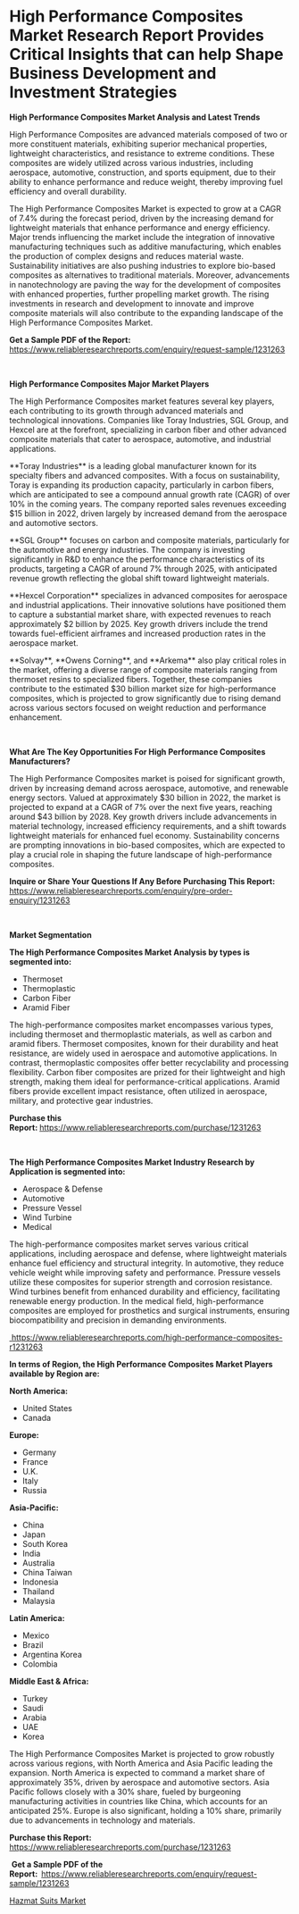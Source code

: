 <p><h1>High Performance Composites Market Research Report Provides Critical Insights that can help Shape Business Development and Investment Strategies</h1></p><p><strong>High Performance Composites Market Analysis and Latest Trends</strong></p>
<p><p>High Performance Composites are advanced materials composed of two or more constituent materials, exhibiting superior mechanical properties, lightweight characteristics, and resistance to extreme conditions. These composites are widely utilized across various industries, including aerospace, automotive, construction, and sports equipment, due to their ability to enhance performance and reduce weight, thereby improving fuel efficiency and overall durability.</p><p>The High Performance Composites Market is expected to grow at a CAGR of 7.4% during the forecast period, driven by the increasing demand for lightweight materials that enhance performance and energy efficiency. Major trends influencing the market include the integration of innovative manufacturing techniques such as additive manufacturing, which enables the production of complex designs and reduces material waste. Sustainability initiatives are also pushing industries to explore bio-based composites as alternatives to traditional materials. Moreover, advancements in nanotechnology are paving the way for the development of composites with enhanced properties, further propelling market growth. The rising investments in research and development to innovate and improve composite materials will also contribute to the expanding landscape of the High Performance Composites Market.</p></p>
<p><strong>Get a Sample PDF of the Report:&nbsp;</strong> <a href="https://www.reliableresearchreports.com/enquiry/request-sample/1231263?utm_campaign=2205&utm_medium=2&utm_source=Github&utm_content=ia&utm_term=31012025&utm_id=high-performance-composites">https://www.reliableresearchreports.com/enquiry/request-sample/1231263</a></p>
<p>&nbsp;</p>
<p><strong>High Performance Composites Major Market Players</strong></p>
<p><p>The High Performance Composites market features several key players, each contributing to its growth through advanced materials and technological innovations. Companies like Toray Industries, SGL Group, and Hexcel are at the forefront, specializing in carbon fiber and other advanced composite materials that cater to aerospace, automotive, and industrial applications.</p><p>**Toray Industries** is a leading global manufacturer known for its specialty fibers and advanced composites. With a focus on sustainability, Toray is expanding its production capacity, particularly in carbon fibers, which are anticipated to see a compound annual growth rate (CAGR) of over 10% in the coming years. The company reported sales revenues exceeding $15 billion in 2022, driven largely by increased demand from the aerospace and automotive sectors.</p><p>**SGL Group** focuses on carbon and composite materials, particularly for the automotive and energy industries. The company is investing significantly in R&D to enhance the performance characteristics of its products, targeting a CAGR of around 7% through 2025, with anticipated revenue growth reflecting the global shift toward lightweight materials.</p><p>**Hexcel Corporation** specializes in advanced composites for aerospace and industrial applications. Their innovative solutions have positioned them to capture a substantial market share, with expected revenues to reach approximately $2 billion by 2025. Key growth drivers include the trend towards fuel-efficient airframes and increased production rates in the aerospace market.</p><p>**Solvay**, **Owens Corning**, and **Arkema** also play critical roles in the market, offering a diverse range of composite materials ranging from thermoset resins to specialized fibers. Together, these companies contribute to the estimated $30 billion market size for high-performance composites, which is projected to grow significantly due to rising demand across various sectors focused on weight reduction and performance enhancement.</p></p>
<p>&nbsp;</p>
<p><strong>What Are The Key Opportunities For High Performance Composites Manufacturers?</strong></p>
<p><p>The High Performance Composites market is poised for significant growth, driven by increasing demand across aerospace, automotive, and renewable energy sectors. Valued at approximately $30 billion in 2022, the market is projected to expand at a CAGR of 7% over the next five years, reaching around $43 billion by 2028. Key growth drivers include advancements in material technology, increased efficiency requirements, and a shift towards lightweight materials for enhanced fuel economy. Sustainability concerns are prompting innovations in bio-based composites, which are expected to play a crucial role in shaping the future landscape of high-performance composites.</p></p>
<p><strong>Inquire or Share Your Questions If Any Before Purchasing This Report:</strong> <a href="https://www.reliableresearchreports.com/enquiry/pre-order-enquiry/1231263?utm_campaign=2205&utm_medium=2&utm_source=Github&utm_content=ia&utm_term=31012025&utm_id=high-performance-composites">https://www.reliableresearchreports.com/enquiry/pre-order-enquiry/1231263</a></p>
<p>&nbsp;</p>
<p><strong>Market Segmentation</strong></p>
<p><strong>The High Performance Composites Market Analysis by types is segmented into:</strong></p>
<p><ul><li>Thermoset</li><li>Thermoplastic</li><li>Carbon Fiber</li><li>Aramid Fiber</li></ul></p>
<p><p>The high-performance composites market encompasses various types, including thermoset and thermoplastic materials, as well as carbon and aramid fibers. Thermoset composites, known for their durability and heat resistance, are widely used in aerospace and automotive applications. In contrast, thermoplastic composites offer better recyclability and processing flexibility. Carbon fiber composites are prized for their lightweight and high strength, making them ideal for performance-critical applications. Aramid fibers provide excellent impact resistance, often utilized in aerospace, military, and protective gear industries.</p></p>
<p><strong>Purchase this Report:&nbsp;</strong><a href="https://www.reliableresearchreports.com/purchase/1231263?utm_campaign=2205&utm_medium=2&utm_source=Github&utm_content=ia&utm_term=31012025&utm_id=high-performance-composites">https://www.reliableresearchreports.com/purchase/1231263</a></p>
<p>&nbsp;</p>
<p><strong>The High Performance Composites Market Industry Research by Application is segmented into:</strong></p>
<p><ul><li>Aerospace & Defense</li><li>Automotive</li><li>Pressure Vessel</li><li>Wind Turbine</li><li>Medical</li></ul></p>
<p><p>The high-performance composites market serves various critical applications, including aerospace and defense, where lightweight materials enhance fuel efficiency and structural integrity. In automotive, they reduce vehicle weight while improving safety and performance. Pressure vessels utilize these composites for superior strength and corrosion resistance. Wind turbines benefit from enhanced durability and efficiency, facilitating renewable energy production. In the medical field, high-performance composites are employed for prosthetics and surgical instruments, ensuring biocompatibility and precision in demanding environments.</p></p>
<p><a href="https://www.reliableresearchreports.com/high-performance-composites-r1231263?utm_campaign=2205&utm_medium=2&utm_source=Github&utm_content=ia&utm_term=31012025&utm_id=high-performance-composites">&nbsp;https://www.reliableresearchreports.com/high-performance-composites-r1231263</a></p>
<p><strong>In terms of Region, the High Performance Composites Market Players available by Region are:</strong></p>
<p>
    <p> <strong> North America: </strong>
        <ul>
            <li>United States</li>
            <li>Canada</li>
        </ul>
        </p> 
    <p> <strong> Europe: </strong>
        <ul>
            <li>Germany</li>
            <li>France</li>
            <li>U.K.</li>
            <li>Italy</li>
            <li>Russia</li>
        </ul>
        </p> 
    <p> <strong> Asia-Pacific: </strong>
        <ul>
            <li>China</li>
            <li>Japan</li>
            <li>South Korea</li>
            <li>India</li>
            <li>Australia</li>
            <li>China Taiwan</li>
            <li>Indonesia</li>
            <li>Thailand</li>
            <li>Malaysia</li>
        </ul>
        </p> 
    <p> <strong> Latin America: </strong>
        <ul>
            <li>Mexico</li>
            <li>Brazil</li>
            <li>Argentina Korea</li>
            <li>Colombia</li>
        </ul>
        </p> 
    <p> <strong> Middle East & Africa: </strong>
        <ul>
            <li>Turkey</li>
            <li>Saudi</li>
            <li>Arabia</li>
            <li>UAE</li>
            <li>Korea</li>
        </ul>
    </p>
    </p>
<p><p>The High Performance Composites Market is projected to grow robustly across various regions, with North America and Asia Pacific leading the expansion. North America is expected to command a market share of approximately 35%, driven by aerospace and automotive sectors. Asia Pacific follows closely with a 30% share, fueled by burgeoning manufacturing activities in countries like China, which accounts for an anticipated 25%. Europe is also significant, holding a 10% share, primarily due to advancements in technology and materials.</p></p>
<p><strong>Purchase this Report: </strong><a href="https://www.reliableresearchreports.com/purchase/1231263?utm_campaign=2205&utm_medium=2&utm_source=Github&utm_content=ia&utm_term=31012025&utm_id=high-performance-composites">https://www.reliableresearchreports.com/purchase/1231263</a></p>
<p>&nbsp;<strong>Get a Sample PDF of the Report:&nbsp;&nbsp;</strong><a href="https://www.reliableresearchreports.com/enquiry/request-sample/1231263?utm_campaign=2205&utm_medium=2&utm_source=Github&utm_content=ia&utm_term=31012025&utm_id=high-performance-composites">https://www.reliableresearchreports.com/enquiry/request-sample/1231263</a></p>
<p><strong></strong></p>
<p><p><a href="https://github.com/SanjidaKhan901/Market-Research-Report-List-1/blob/main/hazmat-suits-market.md?utm_campaign=2205&utm_medium=2&utm_source=Github&utm_content=ia&utm_term=31012025&utm_id=high-performance-composites">Hazmat Suits Market</a></p></p>